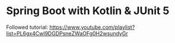 # Spring Boot with Kotlin & JUnit 5

Followed tutorial:
https://www.youtube.com/playlist?list=PL6gx4Cwl9DGDPsneZWaOFg0H2wsundyGr

